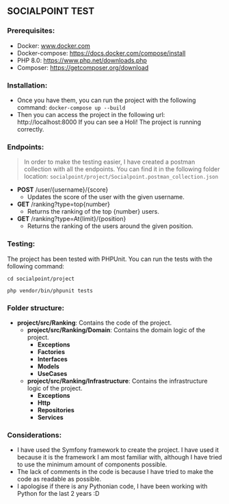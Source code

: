 ## SOCIALPOINT TEST

### Prerequisites:

- Docker: www.docker.com
- Docker-compose: https://docs.docker.com/compose/install
- PHP 8.0: https://www.php.net/downloads.php
- Composer: https://getcomposer.org/download

### Installation:

- Once you have them, you can run the project with the following command:
  `docker-compose up --build`
- Then you can access the project in the following url: http://localhost:8000
  If you can see a Holi! The project is running correctly.

### Endpoints:

> In order to make the testing easier, I have created a postman collection with all the endpoints.
> You can find it in the following folder location:
> `socialpoint/project/Socialpoint.postman_collection.json`

- **POST** /user/{username}/{score}
    - Updates the score of the user with the given username.
- **GET** /ranking?type=top{number}
    - Returns the ranking of the top {number} users.
- **GET** /ranking?type=At{limit}/{position}
    - Returns the ranking of the users around the given position.

### Testing:

The project has been tested with PHPUnit. You can run the tests with the following command:

`cd socialpoint/project`

`php vendor/bin/phpunit tests`

### Folder structure:

- **project/src/Ranking**: Contains the code of the project.
    - **project/src/Ranking/Domain**: Contains the domain logic of the project.
        - **Exceptions**
        - **Factories**
        - **Interfaces**
        - **Models**
        - **UseCases**
    - **project/src/Ranking/Infrastructure**: Contains the infrastructure logic of the project.
        - **Exceptions**
        - **Http**
        - **Repositories**
        - **Services**

### Considerations:

- I have used the Symfony framework to create the project. I have used it because it is the framework
  I am most familiar with, although I have tried to use the minimum amount of components possible.
- The lack of comments in the code is because I have tried to make the code as readable as possible.
- I apologise if there is any Pythonian code, I have been working with Python for the last 2 years :D